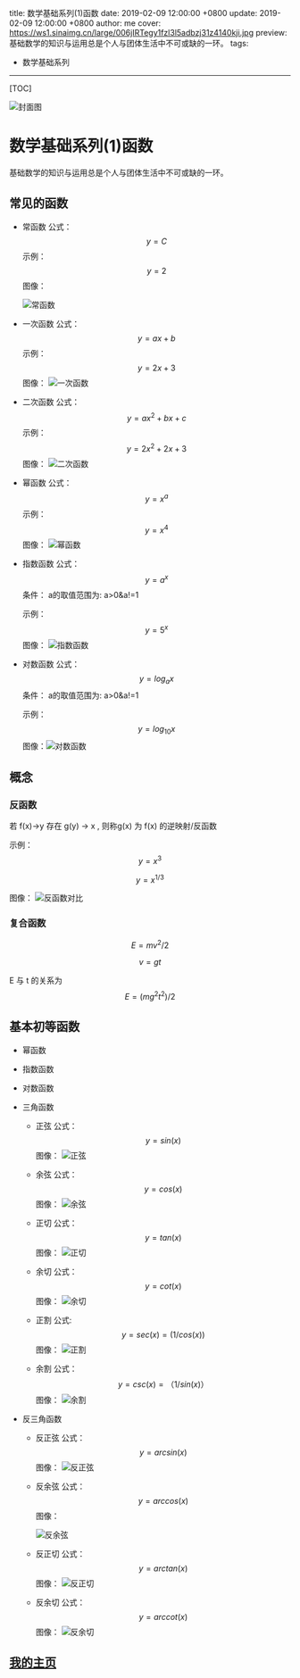title:  数学基础系列(1)函数
date: 2019-02-09 12:00:00 +0800
update: 2019-02-09 12:00:00 +0800
author: me
cover: https://ws1.sinaimg.cn/large/006jIRTegy1fzl3l5adbzj31z4140kji.jpg
preview:  基础数学的知识与运用总是个人与团体生活中不可或缺的一环。
tags:

  -  数学基础系列

---



[TOC]

![封面图](https://ws1.sinaimg.cn/large/006jIRTegy1fzl3l5adbzj31z4140kji.jpg)

# 数学基础系列(1)函数

基础数学的知识与运用总是个人与团体生活中不可或缺的一环。

## 常见的函数

* 常函数
  公式：
  $$
  y=C
  $$
  示例：
  $$
  y=2
  $$
  图像：

  ![常函数](https://ws1.sinaimg.cn/large/006jIRTegy1fzl43wcd9hj30i20b4t8o.jpg)

  

* 一次函数
  公式：
  $$
  y= ax+b
  $$
  示例：
  $$
  y=2x+3
  $$
  图像：
  ![一次函数](https://ws1.sinaimg.cn/large/006jIRTegy1fzl49htkn4j30i20b4mx9.jpg)

  

* 二次函数
  公式：
  $$
  y=ax^2+bx+c
  $$
  示例：
  $$
  y=2x^2+2x+3
  $$
  图像：
  ![二次函数](https://ws1.sinaimg.cn/large/006jIRTegy1fzl4d814nrj30i20b4t8w.jpg)

  

* 幂函数
  公式：
  $$
  y=x^a
  $$
  示例：
  $$
  y=x^4
  $$
  图像：
  ![幂函数](https://ws1.sinaimg.cn/large/006jIRTegy1fzl4fibjilj30i20b4t8y.jpg)

* 指数函数
  公式：
  $$
  y=a^x
  $$
  条件： 	a的取值范围为: a>0&a!=1

  示例：
  $$
  y=5^x
  $$
  图像：
  ![指数函数](https://ws1.sinaimg.cn/large/006jIRTegy1fzl4lhevrjj30i20b40ss.jpg)

  

* 对数函数
  公式：
  $$
  y=log_ax
  $$
  条件：	a的取值范围为: a>0&a!=1

  示例：
  $$
  y=log_{10}x
  $$
  图像：![对数函数](https://ws1.sinaimg.cn/large/006jIRTegy1fzl4vpjhfvj30i20b4gln.jpg)
  

  

## 概念

### 反函数

若 f(x)->y 存在 g(y) -> x , 则称g(x) 为 f(x) 的逆映射/反函数

示例：
$$
y=x^3 
$$

$$
y=x^{1/3}
$$

图像：
![反函数对比](https://ws1.sinaimg.cn/large/006jIRTegy1fzl53afh59j30rw0gnt97.jpg)

### 复合函数
$$
E=mv^2/2
$$

$$
v=gt
$$

E 与 t 的关系为
$$
E=(mg^2t^2)/2
$$


## 基本初等函数

* 幂函数

* 指数函数

* 对数函数

* 三角函数

  * 正弦
    公式：
    $$
    y=sin(x)
    $$
    图像：
    ![正弦](https://ws1.sinaimg.cn/large/006jIRTegy1fzl5cropvbj30i20b40t6.jpg)

  * 余弦
    公式：
    $$
    y=cos(x)
    $$
    图像：
    ![余弦](https://ws1.sinaimg.cn/large/006jIRTegy1fzl5ds5wsqj30i20b4aai.jpg)

  * 正切
    公式：
    $$
    y=tan(x)
    $$
    图像：
    ![正切](https://ws1.sinaimg.cn/large/006jIRTegy1fzl5jdwxc0j30i20b4q38.jpg)

  * 余切
    公式：
    $$
    y=cot(x)
    $$
    图像：
    ![余切](https://ws1.sinaimg.cn/large/006jIRTegy1fzl5jqarn1j30i20b4wet.jpg)

  * 正割
    公式:
    $$
    y=sec(x)=(1/cos(x))
    $$
    图像：
    ![正割](https://ws1.sinaimg.cn/large/006jIRTegy1fzl5ktb3s1j30i20b4jrq.jpg)

  * 余割
    公式：
    $$
    y=csc(x) =（1/sin(x)）
    $$
    图像：
    ![余割](https://ws1.sinaimg.cn/large/006jIRTegy1fzl5mmuhojj30i20b43yu.jpg)

* 反三角函数

  * 反正弦
    公式：
    $$
    y=arcsin(x)
    $$
    图像：
    ![反正弦](https://ws1.sinaimg.cn/large/006jIRTegy1fzl5pb37u5j30i20b4wem.jpg)

  * 反余弦
    公式：
    $$
    y=arccos(x)
    $$
    图像：

    ![反余弦](https://ws1.sinaimg.cn/large/006jIRTegy1fzl5pb37u5j30i20b4wem.jpg)

  * 反正切
    公式：
    $$
    y=arctan(x)
    $$
    图像：
    ![反正切](https://ws1.sinaimg.cn/large/006jIRTegy1fzl5sdbrxnj30i20b4wem.jpg)

  * 反余切
    公式：
    $$
    y=arccot(x)
    $$
    图像：
    ![反余切](https://ws1.sinaimg.cn/large/006jIRTegy1fzl5t2zbhnj30i20b40sv.jpg)



## [我的主页](https://suveng.github.io/blog/)

